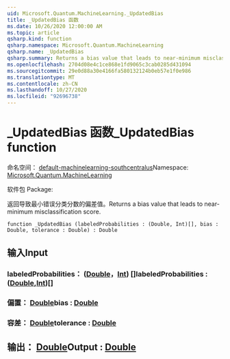 ```yaml
---
uid: Microsoft.Quantum.MachineLearning._UpdatedBias
title: _UpdatedBias 函数
ms.date: 10/26/2020 12:00:00 AM
ms.topic: article
qsharp.kind: function
qsharp.namespace: Microsoft.Quantum.MachineLearning
qsharp.name: _UpdatedBias
qsharp.summary: Returns a bias value that leads to near-minimum misclassification score.
ms.openlocfilehash: 2704d08e4c1ce868e1fd9065c3cab0285d431094
ms.sourcegitcommit: 29e0d88a30e4166fa580132124b0eb57e1f0e986
ms.translationtype: MT
ms.contentlocale: zh-CN
ms.lasthandoff: 10/27/2020
ms.locfileid: "92696738"
---
```

# <a name="_updatedbias-function"></a><span data-ttu-id="f3c65-102">_UpdatedBias 函数</span><span class="sxs-lookup"><span data-stu-id="f3c65-102">_UpdatedBias function</span></span>

<span data-ttu-id="f3c65-103">命名空间： [default-machinelearning-southcentralus](xref:Microsoft.Quantum.MachineLearning)</span><span class="sxs-lookup"><span data-stu-id="f3c65-103">Namespace: [Microsoft.Quantum.MachineLearning](xref:Microsoft.Quantum.MachineLearning)</span></span>

<span data-ttu-id="f3c65-104">软件包 [](https://nuget.org/packages/)</span><span class="sxs-lookup"><span data-stu-id="f3c65-104">Package: [](https://nuget.org/packages/)</span></span>


<span data-ttu-id="f3c65-105">返回导致最小错误分类分数的偏差值。</span><span class="sxs-lookup"><span data-stu-id="f3c65-105">Returns a bias value that leads to near-minimum misclassification score.</span></span>

```qsharp
function _UpdatedBias (labeledProbabilities : (Double, Int)[], bias : Double, tolerance : Double) : Double
```


## <a name="input"></a><span data-ttu-id="f3c65-106">输入</span><span class="sxs-lookup"><span data-stu-id="f3c65-106">Input</span></span>

### <a name="labeledprobabilities--doubleint"></a><span data-ttu-id="f3c65-107">labeledProbabilities： ([Double](xref:microsoft.quantum.lang-ref.double)，[Int](xref:microsoft.quantum.lang-ref.int)) []</span><span class="sxs-lookup"><span data-stu-id="f3c65-107">labeledProbabilities : ([Double](xref:microsoft.quantum.lang-ref.double),[Int](xref:microsoft.quantum.lang-ref.int))[]</span></span>




### <a name="bias--double"></a><span data-ttu-id="f3c65-108">偏置： [Double](xref:microsoft.quantum.lang-ref.double)</span><span class="sxs-lookup"><span data-stu-id="f3c65-108">bias : [Double](xref:microsoft.quantum.lang-ref.double)</span></span>




### <a name="tolerance--double"></a><span data-ttu-id="f3c65-109">容差： [Double](xref:microsoft.quantum.lang-ref.double)</span><span class="sxs-lookup"><span data-stu-id="f3c65-109">tolerance : [Double](xref:microsoft.quantum.lang-ref.double)</span></span>





## <a name="output--double"></a><span data-ttu-id="f3c65-110">输出： [Double](xref:microsoft.quantum.lang-ref.double)</span><span class="sxs-lookup"><span data-stu-id="f3c65-110">Output : [Double](xref:microsoft.quantum.lang-ref.double)</span></span>

